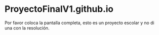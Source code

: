 # ProyectoFinalV1.github.io
Por favor coloca la pantalla completa, esto es un proyecto escolar y no di una con la resolución.
